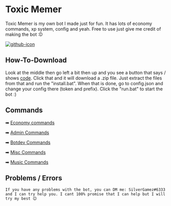 # Toxic Memer

Toxic Memer is my own bot I made just for fun. It has lots of economy commands, xp system, config and yeah. Free to use just give me credit of making the bot :D

[![github-icon](https://cdn.discordapp.com/avatars/849859466307305472/74175e83e05811d91f57f4c233ae20f2.png)](https://dsc.gg/toxic-memer)

## How-To-Download

Look at the middle then go left a bit then up and you see a button that says / shows [code](https://cdn.discordapp.com/attachments/860770979181887548/860811468806422548/unknown.png). Click that and it will download a .zip file. Just extract the files from that and run the "install.bat". When that is done, go to config.json and change your config there (token and prefix). Click the "run.bat" to start the bot :)

## Commands

➡ [Economy commands](https://github.com/SilverGamez/Toxic-Memer/blob/main/github/command-list/encomny-commands.txt)

➡ [Admin Commands](https://github.com/SilverGamez/Toxic-Memer/blob/main/github/command-list/admin-commands.txt)

➡ [Botdev Commands](https://github.com/SilverGamez/Toxic-Memer/blob/main/github/command-list/botdev-commands.txt)

➡ [Misc Commands](https://github.com/SilverGamez/Toxic-Memer/blob/main/github/command-list/misc-commands.txt)

➡ [Music Commands](https://github.com/SilverGamez/Toxic-Memer/blob/main/github/command-list/music-commands.txt)

## Problems / Errors

`If you have any problems with the bot, you can DM me: SilverGamez#6333 and I can try help you. I cant 100% promise that I can help but I will try my best 😊`
